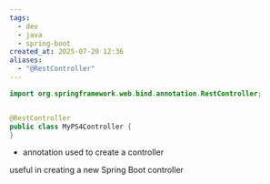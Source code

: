 ```yaml
---
tags:
  - dev
  - java
  - spring-boot
created_at: 2025-07-20 12:36
aliases:
  - "@RestController"
---
```

```java
import org.springframework.web.bind.annotation.RestController;


@RestController
public class MyPS4Controller {
}
```
- annotation used to create a controller

useful in creating a new Spring Boot controller